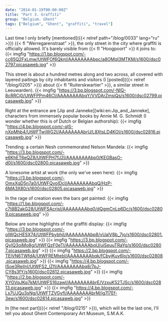```yaml
---
date: "2014-01-19T00:00:00Z"
title: "Part 3. Graffiti"
group: "Belgium. Ghent"
tags: ["Belgium", "Ghent", "graffiti", "travel"]
---
```


Last time I only briefly [mentioned]({{< relref path="/blog/0033" lang="ru" >}}) {{< fl "Werregarenstraat" >}}, the only street in the city where graffiti is officially allowed. It's barely visible from {{< fl "Hoogpoort" >}} it joins to:
{{< imgfig "https://1.bp.blogspot.com/-cc65Q2FxLmw/UtWFOf6QknI/AAAAAAAAbpc/a8OMqI3MTKM/s1600/dsc02797.picasaweb.jpg" >}}

<!--more-->

This street is about a hundred metres along and two across, all covered with layered paitings by city inhabitants and visitors (I [posted]({{< relref "/blog/0205" >}}) about {{< fl "Ruiterskwartier" >}}, a similar street in Leeuwarden).
{{< imgfig "https://3.bp.blogspot.com/-NlQ-8cRRCj0/UtWFPPm46CI/AAAAAAAAbqY/VVDArZmsiQs/s1600/dsc02799.picasaweb.jpg" >}}

Right at the entrance are [Jip and Janneke][wiki:en:Jip_and_Janneke], characters from immensely popular books by Annie M. G. Schmidt (I wonder whether this is of Dutch or Belgian authorship):
{{< imgfig "https://4.bp.blogspot.com/-qlS-nXpMhb4/UtWFTwjWG2I/AAAAAAAAbrU/L8XtsLD4KOI/s1600/dsc02816.picasaweb.jpg" >}}

Trending: a certain Nesh commemorated Nelson Mandela:
{{< imgfig "https://3.bp.blogspot.com/-e6KhET6eQZ8/UtWFPH7fJ2I/AAAAAAAAbp0/KEGBasO-d0I/s1600/dsc02800.picasaweb.jpg" >}}

A lonesome artist at work (the only we've seen here):
{{< imgfig "https://3.bp.blogspot.com/-OmxXgD5n7a0/UtWFQvoIDcI/AAAAAAAAbqQ/HzP-6MA3X80/s1600/dsc02805.picasaweb.jpg" >}}

In the rage of creation even the bars get painted:
{{< imgfig "https://1.bp.blogspot.com/-c7t8B2akG28/UtWFSAcrjsI/AAAAAAAAbq0/dQgmCnLp6Dc/s1600/dsc02809.picasaweb.jpg" >}}

Below are some highlights of the graffiti display:
{{< imgfig "https://3.bp.blogspot.com/-olWQcHESX74/UtWFPbybhiI/AAAAAAAAbp8/vUalV8b_7jo/s1600/dsc02801.picasaweb.jpg" >}}
{{< imgfig "https://3.bp.blogspot.com/-QyIQ3oiMo8g/UtWFQzF0eTI/AAAAAAAAbqU/uiSeuuTRaYg/s1600/dsc02807.picasaweb.jpg" >}}
{{< imgfig "https://2.bp.blogspot.com/-TElVN6TWfdA/UtWFREMtebI/AAAAAAAAbqk/fCbyjKuv6lo/s1600/dsc02808.picasaweb.jpg" >}}
{{< imgfig "https://4.bp.blogspot.com/-ISoe3ReiInI/UtWFS2_lZfI/AAAAAAAAbq8/7pJ-CY8s3fY/s1600/dsc02812.picasaweb.jpg" >}}
{{< imgfig "https://2.bp.blogspot.com/-XYGVqJKq7kM/UtWFS16zawI/AAAAAAAAbrE/VzxuK52TJSc/s1600/dsc02813.picasaweb.jpg" >}}
{{< imgfig "https://4.bp.blogspot.com/-Ls7UJQu3sNg/UtWFTZVGyfI/AAAAAAAAbrM/ig7l7Ef-3ew/s1600/dsc02814.picasaweb.jpg" >}}

In [the next part]({{< relref "/blog/0215" >}}), which will be the last one, I'll tell you about Ghent Contemporary Art Museum, S.M.A.K.
